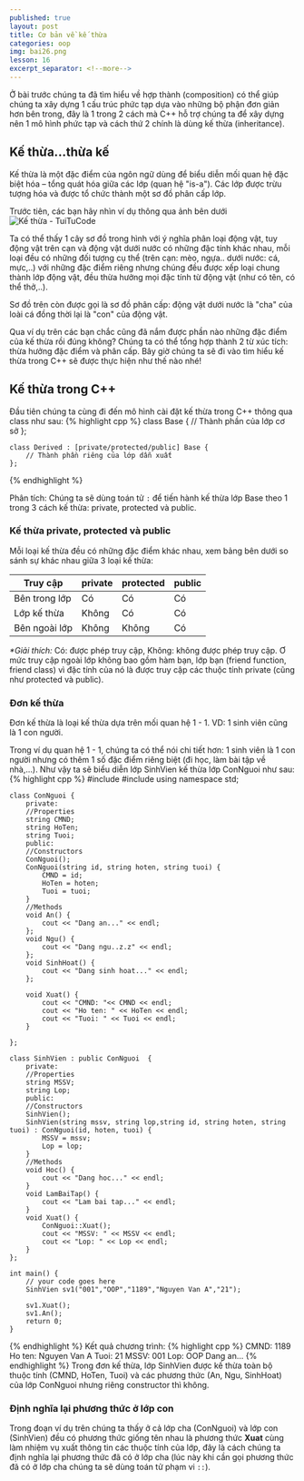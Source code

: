 ```yaml
---
published: true
layout: post
title: Cơ bản về kế thừa
categories: oop
img: bai26.png
lesson: 16
excerpt_separator: <!--more-->
---
```

Ở bài trước chúng ta đã tìm hiểu về hợp thành (composition) có thể giúp chúng ta xây dựng 1 cấu trúc phức tạp dựa vào những bộ phận đơn giản hơn bên trong, đây là 1 trong 2 cách mà C++ hỗ trợ chúng ta để xây dựng nên 1 mô hình phức tạp và cách thứ 2 chính là dùng kế thừa (inheritance).<!--more-->
## Kế thừa...thừa kế
Kế thừa là một đặc điểm của ngôn ngữ dùng để biểu diễn mối quan hệ đặc biệt hóa – tổng quát hóa giữa các lớp (quan hệ "is-a"). Các lớp được trừu tượng hóa và được tổ chức thành một sơ đồ phân cấp lớp.

Trước tiên, các bạn hãy nhìn ví dụ thông qua ảnh bên dưới
![Kế thừa - TuiTuCode](https://1.bp.blogspot.com/-xK39l74JKN8/XS2l8yl3z0I/AAAAAAAAAkU/2R2HGoO9JOEhTnp3jXYI3KBVUrmVwZwuACLcBGAs/s1600/Capture.PNG)

Ta có thể thấy 1 cây sơ đồ trong hình với ý nghĩa phân loại động vật, tuy động vật trên cạn và động vật dưới nước có những đặc tính khác nhau, mỗi loại đều có những đối tượng cụ thể (trên cạn: mèo, ngựa.. dưới nước: cá, mực,..) với những đặc điểm riêng nhưng chúng đều được xếp loại chung thành lớp động vật, đều thừa hưởng mọi đặc tính từ động vật (như có tên, có thể thở,..).

Sơ đồ trên còn được gọi là sơ đồ phân cấp: động vật dưới nước là "cha" của loài cá đồng thời lại là "con" của động vật.

Qua ví dụ trên các bạn chắc cũng đã nắm được phần nào những đặc điểm của kế thừa rồi đúng không? Chúng ta có thể tổng hợp thành 2 từ xúc tích: thừa hưởng đặc điểm và phân cấp. Bây giờ chúng ta sẽ đi vào tìm hiểu kế thừa trong C++ sẽ được thực hiện như thế nào nhé!

## Kế thừa trong C++
Đầu tiên chúng ta cùng đi đến mô hình cài đặt kế thừa trong C++ thông qua class như sau:
{% highlight cpp %}
	class Base {
    	// Thành phần của lớp cơ sở
    };
    
    class Derived : [private/protected/public] Base {
    	// Thành phần riêng của lớp dẫn xuất
    };
{% endhighlight %}

Phân tích: Chúng ta sẽ dùng toán tử ``:`` để tiến hành kế thừa lớp Base theo 1 trong 3 cách kế thừa: private, protected và public.

### Kế thừa private, protected và public
Mỗi loại kế thừa đều có những đặc điểm khác nhau, xem bảng bên dưới so sánh sự khác nhau giữa 3 loại kế thừa:

<table class="table">
<thead>
<tr class="header">
<th>Truy cập</th>
<th>private</th>
<th>protected</th>
<th>public</th>
</tr>
</thead>
<tbody>
<tr>
<td markdown="span">Bên trong lớp</td>
<td markdown="span">Có</td>
<td markdown="span">Có</td>
<td markdown="span">Có</td>
</tr>
<tr>
<td markdown="span">Lớp kế thừa</td>
<td markdown="span">Không</td>
<td markdown="span">Có</td>
<td markdown="span">Có</td>
</tr>
<tr>
<td markdown="span">Bên ngoài lớp</td>
<td markdown="span">Không</td>
<td markdown="span">Không</td>
<td markdown="span">Có</td>
</tr>
</tbody>
</table>

_*Giải thích:_  Có: được phép truy cập, Không: không được phép truy cập. Ơ mức truy cập ngoài lớp không bao gồm hàm bạn, lớp bạn (friend function, friend class) vì đặc tính của nó là được truy cập các thuộc tính private (cũng như protected và public).

### Đơn kế thừa
Đơn kế thừa là loại kế thừa dựa trên mối quan hệ 1 - 1. VD: 1 sinh viên cũng là 1 con người.

Trong ví dụ quan hệ 1 - 1, chúng ta có thể nói chi tiết hơn: 1 sinh viên là 1 con người nhưng có thêm 1 số đặc điểm riêng biệt (đi học, làm bài tập về nhà,...). Như vậy ta sẽ biểu diễn lớp SinhVien kế thừa lớp ConNguoi như sau:
{% highlight cpp %}
    #include <iostream>
    #include <string>
    using namespace std;
     
    class ConNguoi {
    	private:
    	//Properties
    	string CMND;
    	string HoTen;
    	string Tuoi;
    	public:
    	//Constructors
    	ConNguoi();
    	ConNguoi(string id, string hoten, string tuoi) {
    		CMND = id;
    		HoTen = hoten;
    		Tuoi = tuoi;
    	}
    	//Methods
    	void An() {
    		cout << "Dang an..." << endl;
    	};
    	void Ngu() {
    		cout << "Dang ngu..z.z" << endl;
    	};
    	void SinhHoat() {
    		cout << "Dang sinh hoat..." << endl;
    	};
     
    	void Xuat() {
    		cout << "CMND: "<< CMND << endl;
    		cout << "Ho ten: " << HoTen << endl;
    		cout << "Tuoi: " << Tuoi << endl;
    	}
     
    };
     
    class SinhVien : public ConNguoi  {
    	private:
    	//Properties
    	string MSSV;
    	string Lop;
    	public:
    	//Constructors
    	SinhVien();
    	SinhVien(string mssv, string lop,string id, string hoten, string tuoi) : ConNguoi(id, hoten, tuoi) {
    		MSSV = mssv;
    		Lop = lop;
    	}
    	//Methods
    	void Hoc() {
    		cout << "Dang hoc..." << endl;
    	}
    	void LamBaiTap() {
    		cout << "Lam bai tap..." << endl;
    	}
    	void Xuat() {
    		ConNguoi::Xuat();
    		cout << "MSSV: " << MSSV << endl;
    		cout << "Lop: " << Lop << endl;
    	}
    };
     
    int main() {
    	// your code goes here
    	SinhVien sv1("001","OOP","1189","Nguyen Van A","21");
     
    	sv1.Xuat();
  		sv1.An();
    	return 0;
    }
{% endhighlight %}
Kết quả chương trình:
{% highlight cpp %}
	CMND: 1189
	Ho ten: Nguyen Van A
	Tuoi: 21
	MSSV: 001
	Lop: OOP
	Dang an...
{% endhighlight %}
Trong đơn kế thừa, lớp SinhVien được kế thừa toàn bộ thuộc tính (CMND, HoTen, Tuoi) và các phương thức (An, Ngu, SinhHoat) của lớp ConNguoi nhưng riêng constructor thì không.
### Định nghĩa lại phương thức ở lớp con
Trong đoạn ví dụ trên chúng ta thấy ở cả lớp cha (ConNguoi) và lớp con (SinhVien) đều có phương thức giống tên nhau là phương thức **Xuat** cùng làm nhiệm vụ xuất thông tin các thuộc tính của lớp, đây là cách chúng ta định nghĩa lại phương thức đã có ở lớp cha (lúc này khi cần gọi phương thức đã có ở lớp cha chúng ta sẽ dùng toán tử phạm vi ``::``).